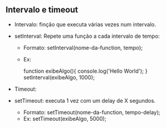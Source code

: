 ## Intervalo e timeout

- Intervalo: finção que executa várias vezes num intervalo.

* setInterval: Repete uma função a cada intervalo de tempo:

    - Formato: setInterval(nome-da-function, tempo);
    - Ex: 

        function exibeAlgo(){
            console.log('Hello World');
        }
        setInterval(exibeAlgo, 1000);

- Timeout:

* setTimeout: executa 1 vez com um delay de X segundos.

    - Formato: setTimeout(nome-da-function, tempo-delay);
    - Ex: setTimeout(exibeAlgo, 5000);